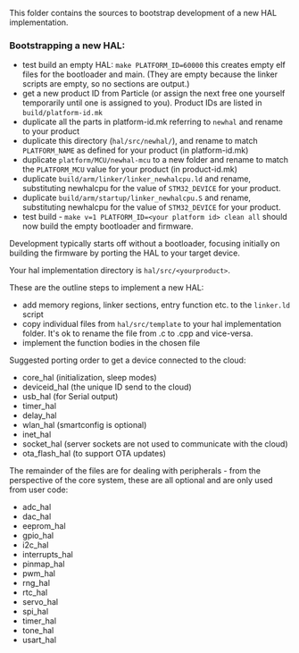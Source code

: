 This folder contains the sources to bootstrap development of a new HAL implementation.

### Bootstrapping a new HAL:

- test build an empty HAL: `make PLATFORM_ID=60000` this creates empty elf files for the bootloader and main. (They are empty because the linker scripts are empty, so no sections are output.)
- get a new product ID from Particle (or assign the next free one yourself temporarily until one is assigned to you). Product IDs are listed in `build/platform-id.mk`
- duplicate all the parts in platform-id.mk referring to `newhal` and rename to your product
- duplicate this directory (`hal/src/newhal/`), and rename to match `PLATFORM_NAME` as defined for your product (in platform-id.mk)
- duplicate `platform/MCU/newhal-mcu` to a new folder and rename to match the `PLATFORM_MCU` value for your product (in product-id.mk)
- duplicate `build/arm/linker/linker_newhalcpu.ld` and rename, substituting newhalcpu for the value of `STM32_DEVICE` for your product.
- duplicate `build/arm/startup/linker_newhalcpu.S` and rename, substituting newhalcpu for the value of `STM32_DEVICE` for your product.
- test build - `make v=1 PLATFORM_ID=<your platform id> clean all` should now build the empty bootloader and firmware.

Development typically starts off without a bootloader, focusing initially
on building the firmware by porting the HAL to your target device.

Your hal implementation directory is  `hal/src/<yourproduct>`.

These are the outline steps to implement a new HAL:
- add memory regions, linker sections, entry  function etc. to the `linker.ld` script 
- copy individual files from `hal/src/template` to your hal implementation folder. It's ok to rename the file from .c to .cpp and vice-versa.
- implement the function bodies in the chosen file

Suggested porting order to get a device connected to the cloud:

- core_hal      (initialization, sleep modes)
- deviceid_hal  (the unique ID send to the cloud)
- usb_hal       (for Serial output)
- timer_hal
- delay_hal
- wlan_hal      (smartconfig is optional)
- inet_hal
- socket_hal    (server sockets are not used to communicate with the cloud)
- ota_flash_hal (to support OTA updates)


The remainder of the files are for dealing with peripherals - from the perspective
of the core system, these are all optional and are only used from user code:
- adc_hal
- dac_hal
- eeprom_hal
- gpio_hal
- i2c_hal
- interrupts_hal
- pinmap_hal
- pwm_hal
- rng_hal
- rtc_hal
- servo_hal
- spi_hal
- timer_hal
- tone_hal
- usart_hal

